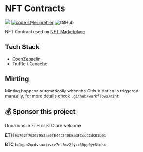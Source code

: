 # NFT Contracts

![](https://img.shields.io/badge/Coverage-95.12%25-83A603.svg?prefix=$coverage$)
[![code style: prettier](https://img.shields.io/badge/code_style-prettier-ff69b4.svg?style=round)](https://github.com/prettier/prettier)
![GitHub](https://img.shields.io/github/license/silviopaganini/nft-contracts?style=round)

NFT Contract used on [NFT Marketplace](https://github.com/silviopaganini/nft-market)

## Tech Stack

- OpenZeppelin
- Truffle / Ganache

## Minting 

Minting happens automatically when the Github Action is triggered manually, for more details check `.github/workflows/mint` 

## 💰 Sponsor this project

Donations in ETH or BTC are welcome 

**ETH** `0x762f70367953aa0fE44C640bBa3FCccCCdC81b01`

**BTC** `bc1qpn2qcdvsuxtpvxv7ec5mv2fycu60pp0ye8tnhx`
